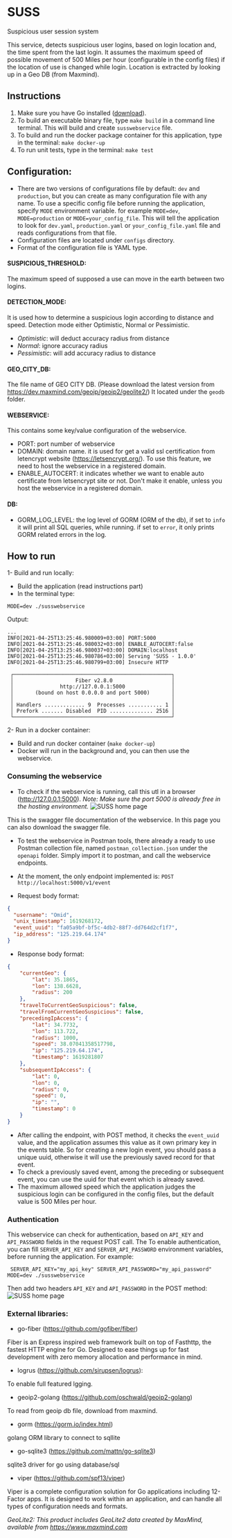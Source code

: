 # SUSS
Suspicious user session system

This service, detects suspicious user logins, based on login location and, the time spent from the last login.
It assumes the maximum speed of possible movement of 500 Miles per hour (configurable in the config files) if the location of use is changed while login.
Location is extracted by looking up in a Geo DB (from Maxmind).

## Instructions

1. Make sure you have Go installed ([download](https://golang.org/dl/)).
2. To build an executable binary file, type `make build` in a command line terminal. This will build and create `susswebservice` file.
3. To build and run the docker package container for this application, type in the terminal: ``make docker-up``
4. To run unit tests, type in the terminal: ``make test``

## Configuration:
- There are two versions of configurations file by default: `dev` and `production`, but you can create as many configuration file with any name. To use a specific config file before running the application, specify `MODE` environment variable. for example `MODE=dev`, `MODE=production` or `MODE=your_config_file`. This will tell the application to look for `dev.yaml`, `production.yaml` or `your_config_file.yaml` file and reads configurations from that file.
- Configuration files are located under ``configs`` directory.
- Format of the configuration file is YAML type.

#### SUSPICIOUS_THRESHOLD:

The maximum speed of supposed a use can move in the earth between two logins. 

#### DETECTION_MODE:

It is used how to determine a suspicious login according to distance and speed.
Detection mode either Optimistic, Normal or Pessimistic.

- _Optimistic_:   will deduct accuracy radius from distance
- _Normal_:       ignore accuracy radius
- _Pessimistic_:  will add accuracy radius to distance

#### GEO_CITY_DB:
The file name of GEO CITY DB. (Please download the latest version from https://dev.maxmind.com/geoip/geoip2/geolite2/)
It located under the ``geodb`` folder.

#### WEBSERVICE:

This contains some key/value configuration of the webservice.
- PORT: port number of webservice
- DOMAIN: domain name. it is used for get a valid ssl certification from letencrypt website (https://letsencrypt.org/). To use this feature, we need to host the webservice in a registered domain.
- ENABLE_AUTOCERT: it indicates whether we want to enable auto certificate from letsencrypt site or not. Don't make it enable, unless you host the webservice in a registered domain.

#### DB:
- GORM_LOG_LEVEL: the log level of GORM (ORM of the db), if set to `info` it will print all SQL queries, while running. if set to `error`, it only prints GORM related errors in the log.

## How to run
1- Build and run locally:
- Build the application (read instructions part)
- In the terminal type:
```
MODE=dev ./susswebservice
```

Output:
```
...
INFO[2021-04-25T13:25:46.980009+03:00] PORT:5000                                    
INFO[2021-04-25T13:25:46.980032+03:00] ENABLE_AUTOCERT:false                        
INFO[2021-04-25T13:25:46.980037+03:00] DOMAIN:localhost                             
INFO[2021-04-25T13:25:46.980786+03:00] Serving 'SUSS - 1.0.0'                       
INFO[2021-04-25T13:25:46.980799+03:00] Insecure HTTP                                

 ┌───────────────────────────────────────────────────┐ 
 │                    Fiber v2.8.0                   │ 
 │               http://127.0.0.1:5000               │ 
 │       (bound on host 0.0.0.0 and port 5000)       │ 
 │                                                   │ 
 │ Handlers ............. 9  Processes ........... 1 │ 
 │ Prefork ....... Disabled  PID .............. 2516 │ 
 └───────────────────────────────────────────────────┘ 
```

2- Run in a docker container:

- Build and run docker container (`make docker-up`)
- Docker will run in the background and, you can then use the webservice.

### Consuming the webservice

- To check if the webservice is running, call this utl in a browser (http://127.0.0.1:5000).
_Note: Make sure the port 5000 is already free in the hosting environment._
  ![SUSS home page](https://raw.githubusercontent.com/hojabri/suss/main/static/suus_first_page.png)  
  
This is the swagger file documentation of the webservice.
In this page you can also download the swagger file.

- To test the webservice in Postman tools, there already a ready to use Postman collection file, named `postman_collection.json` under the `openapi` folder. Simply import it to postman, and call the webservice endpoints.

- At the moment, the only endpoint implemented is:
```POST http://localhost:5000/v1/event```
  
- Request body format:
```json
{
  "username": "Omid",
  "unix_timestamp": 1619268172,
  "event_uuid": "fa05a9bf-bf5c-4db2-88f7-dd764d2cf1f7",
  "ip_address": "125.219.64.174"
}
```

- Response body format:
```json
{
    "currentGeo": {
        "lat": 35.1865,
        "lon": 138.6628,
        "radius": 200
    },
    "travelToCurrentGeoSuspicious": false,
    "travelFromCurrentGeoSuspicious": false,
    "precedingIpAccess": {
        "lat": 34.7732,
        "lon": 113.722,
        "radius": 1000,
        "speed": 38.07041358517798,
        "ip": "125.219.64.174",
        "timestamp": 1619281807
    },
    "subsequentIpAccess": {
        "lat": 0,
        "lon": 0,
        "radius": 0,
        "speed": 0,
        "ip": "",
        "timestamp": 0
    }
}
```

- After calling the endpoint, with POST method, it checks the ``event_uuid`` value, and the application assumes this value as it own primary key in the events table. So for creating a new login event, you should pass a unique uuid, otherwise it will use the previously saved record for that event.
- To check a previously saved event, among the preceding or subsequent event, you can use the uuid for that event which is already saved.
- The maximum allowed speed which the application judges the suspicious login can be configured in the config files, but the default value is 500 Miles per hour.

### Authentication

This webservice can check for authentication, based on `API_KEY` and `API_PASSWORD` fields in the request POST call. The
To enable authentication, you can fill `SERVER_API_KEY` and `SERVER_API_PASSWORD` environment variables, before running the application.
For example:

```
 SERVER_API_KEY="my_api_key" SERVER_API_PASSWORD="my_api_password"  MODE=dev ./susswebservice
```

Then add two headers `API_KEY` and `API_PASSWORD` in the POST method:
![SUSS home page](https://raw.githubusercontent.com/hojabri/suss/main/static/suss_authentication.png)

### External libraries:
- go-fiber (https://github.com/gofiber/fiber)
  
Fiber is an Express inspired web framework built on top of Fasthttp, the fastest HTTP engine for Go. Designed to ease things up for fast development with zero memory allocation and performance in mind.
  
- logrus (https://github.com/sirupsen/logrus):

To enable full featured lgging.

- geoip2-golang (https://github.com/oschwald/geoip2-golang)

To read from geoip db file, download from maxmind.
  
- gorm (https://gorm.io/index.html)

golang ORM library to connect to sqllite

- go-sqlite3 (https://github.com/mattn/go-sqlite3)

sqlite3 driver for go using database/sql

- viper (https://github.com/spf13/viper)

Viper is a complete configuration solution for Go applications including 12-Factor apps. It is designed to work within an application, and can handle all types of configuration needs and formats.

  

_GeoLite2:
This product includes GeoLite2 data created by MaxMind, available from
https://www.maxmind.com_